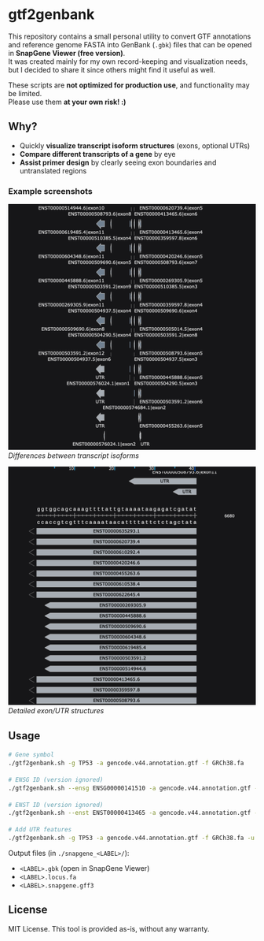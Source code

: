 # gtf2genbank

This repository contains a small personal utility to convert GTF annotations and reference genome FASTA into GenBank (`.gbk`) files that can be opened in **SnapGene Viewer (free version)**.  
It was created mainly for my own record-keeping and visualization needs, but I decided to share it since others might find it useful as well.

These scripts are **not optimized for production use**, and functionality may be limited.  
Please use them **at your own risk! :)**

## Why?

- Quickly **visualize transcript isoform structures** (exons, optional UTRs)  
- **Compare different transcripts of a gene** by eye  
- **Assist primer design** by clearly seeing exon boundaries and untranslated regions  

### Example screenshots

![Isoforms view](docs/example_isoforms.png)  
*Differences between transcript isoforms*

![Exons view](docs/example_exons.png)  
*Detailed exon/UTR structures*

## Usage

```bash
# Gene symbol
./gtf2genbank.sh -g TP53 -a gencode.v44.annotation.gtf -f GRCh38.fa

# ENSG ID (version ignored)
./gtf2genbank.sh --ensg ENSG00000141510 -a gencode.v44.annotation.gtf -f GRCh38.fa

# ENST ID (version ignored)
./gtf2genbank.sh --enst ENST00000413465 -a gencode.v44.annotation.gtf -f GRCh38.fa

# Add UTR features
./gtf2genbank.sh -g TP53 -a gencode.v44.annotation.gtf -f GRCh38.fa -u
```

Output files (in `./snapgene_<LABEL>/`):
- `<LABEL>.gbk` (open in SnapGene Viewer)
- `<LABEL>.locus.fa`
- `<LABEL>.snapgene.gff3`

## License

MIT License. This tool is provided as-is, without any warranty.
